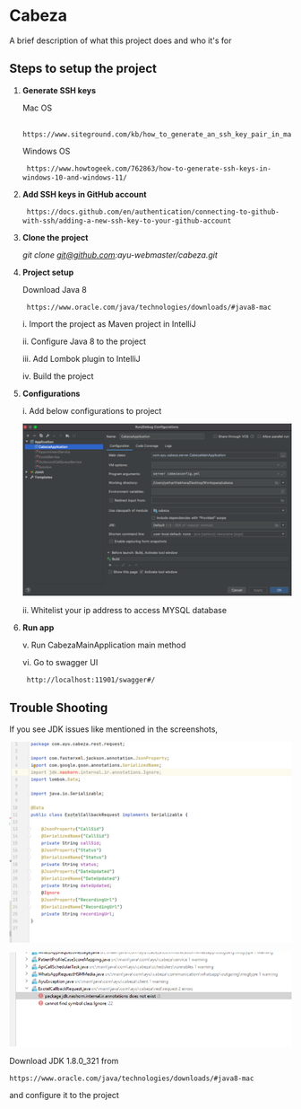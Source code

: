 # Cabeza

A brief description of what this project does and who it's for

## Steps to setup the project

1. **Generate SSH keys**

    Mac OS

        https://www.siteground.com/kb/how_to_generate_an_ssh_key_pair_in_mac_os/

    Windows OS

        https://www.howtogeek.com/762863/how-to-generate-ssh-keys-in-windows-10-and-windows-11/


2. **Add SSH keys in GitHub account**

        https://docs.github.com/en/authentication/connecting-to-github-with-ssh/adding-a-new-ssh-key-to-your-github-account

3. **Clone the project**

    *git clone git@github.com:ayu-webmaster/cabeza.git*
    
4. **Project setup**

    Download Java 8
    
        https://www.oracle.com/java/technologies/downloads/#java8-mac

    i.  Import the project as Maven project in IntelliJ

    ii. Configure Java 8 to the project

    iii. Add Lombok plugin to IntelliJ

    iv. Build the project

5. **Configurations**    
    
    i. Add below configurations to project

    ![](streams/runconfig.png)
    
    ii. Whitelist your ip address to access MYSQL database

6. **Run app**    

    v. Run CabezaMainApplication main method

    vi. Go to swagger UI

        http://localhost:11901/swagger#/


 ## Trouble Shooting  


If you see JDK issues like mentioned in the screenshots,


![](streams/error.PNG)

![](streams/error2.PNG)


 Download JDK 1.8.0_321 from 

    https://www.oracle.com/java/technologies/downloads/#java8-mac

and configure it to the project
